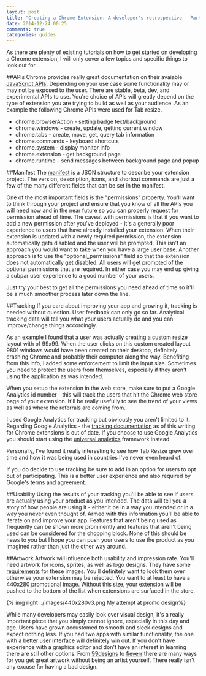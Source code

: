 ```yaml
---
layout: post
title: "Creating a Chrome Extension: A developer's retrospective - Part 2 (Development)"
date: 2014-12-24 00:25
comments: true
categories: guides
---
```


As there are plenty of existing tutorials on how to get started on developing a Chrome extension, I will only cover a few topics and specific things to look out for.

##APIs
Chrome provides really great documentation on their avaiable [JavaScript APIs][1]. Depending on your use case some functionality may or may not be exposed to the user. There are stable, beta, dev, and experimental APIs to use. You're choice of APIs will greatly depend on the type of extension you are trying to build as well as your audience. As an example the following Chrome APIs were used for Tab resize.

- chrome.browserAction - setting badge text/background
- chrome.windows - create, update, getting current window
- chrome.tabs - create, move, get, query tab information
- chrome.commands - keyboard shortcuts
- chrome.system - display monitor info
- chrome.extension - get background page
- chrome.runtime - send messages between background page and popup

##Manifest
The [manifest][2] is a JSON structure to describe your extension project. The version, description, icons, and shortcut commands are just a few of the many different fields that can be set in the manifest.

One of the most important fields is the "permissions" property. You'll want to think through your project and ensure that you know of all the APIs you will need now and in the near future so you can properly request for permission ahead of time. The caveat with permissions is that if you want to add a new permission after you've deployed - it's a generally poor experience to users that have already installed your extension. When their extension is updated with a newly required permission, the extension automatically gets disabled and the user will be prompted. This isn't an approach you would want to take when you have a large user base. Another approach is to use the "optional_permissions" field so that the extension does not automatically get disabled. All users will get prompted of the optional permissions that are required. In either case you may end up giving a subpar user experience to a good number of your users.

Just try your best to get all the permissions you need ahead of time so it'll be a much smoother process later down the line.

##Tracking
If you care about improving your app and growing it, tracking is needed without question. User feedback can only go so far. Analytical tracking data will tell you what your users actually do and you can improve/change things accordingly.

As an example I found that a user was actually creating a custom resize layout with of 99x99. When the user clicks on this custom created layout 9801 windows would have been created on their desktop, definitely crashing Chrome and probably their computer along the way. Benefiting from this info, I added some enforcement to limit the input size. Sometimes you need to protect the users from themselves, especially if they aren't using the application as was intended.

When you setup the extension in the web store, make sure to put a Google Analytics id number - this will track the users that hit the Chrome web store page of your extension. It'll be really usefully to see the trend of your views as well as where the referrals are coming from.

I used Google Analytics for tracking but obviously you aren't limited to it. Regarding Google Analytics - the [tracking documentation][3] as of this writing for Chrome extensions is out of date. If you choose to use Google Analytics you should start using the [universal analytics][4] framework instead.

Personally, I've found it really interesting to see how Tab Resize grew over time and how it was being used in countries I've never even heard of.

If you do decide to use tracking be sure to add in an option for users to opt out of participating. This is a better user experience and also required by Google's terms and agreement.

##Usability
Using the results of your tracking you'll be able to see if users are actually using your product as you intended. The data will tell you a story of how people are using it - either it be in a way you intended or in a way you never even thought of. Armed with this information you'll be able to iterate on and improve your app. Features that aren't being used as frequently can be shown more prominently and features that aren't being used can be considered for the chopping block. None of this should be news to you but I hope you can push your users to use the product as you imagined rather than just the other way around.

##Artwork
Artwork will influence both usability and impression rate. You'll need artwork for icons, sprites, as well as logo designs. They have some [requirements][7] for these images. You'll definitely want to look them over otherwise your extension may be rejected. You want to at least to have a 440x280 promotional image. Without this size, your extension will be pushed to the bottom of the list when extensions are surfaced in the store.

{% img right ../images/440x280v3.png My attempt at promo design%}

While many developers may easily look over visual design, it's a really important piece that you simply cannot ignore, especially in this day and age. Users have grown accustomed to smooth and sleek designs and expect nothing less. If you had two apps with similar functionality, the one with a better user interface will definitely win out. If you don't have experience with a graphics editor and don't have an interest in learning there are still other options. From [99designs][5] to [fieverr][6] there are many ways for you get great artwork without being an artist yourself. There really isn't any excuse for having a bad design.

[1]: https://developer.chrome.com/extensions/api_index "JavaScript APIs"
[2]: https://developer.chrome.com/extensions/manifest "Manifest"
[3]: https://developer.chrome.com/extensions/tut_analytics "tracking documentation"
[4]: https://developers.google.com/analytics/devguides/collection/analyticsjs/ "universal analytics"
[5]: http://99designs.com "99designs"
[6]: https://www.fiverr.com "fiverr"
[7]: https://developer.chrome.com/webstore/images "images"
